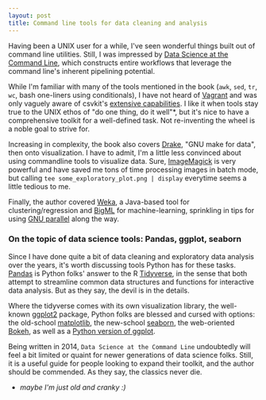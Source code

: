 ```yaml
---
layout: post
title: Command line tools for data cleaning and analysis
---
```


Having been a UNIX user for a while, I've seen wonderful things built out of command line utilities. Still, I was impressed by [Data Science at the Command Line](https://www.datascienceatthecommandline.com), which constructs entire workflows that leverage the command line's inherent pipelining potential.

While I'm familiar with many of the tools mentioned in the book (`awk`, `sed`, `tr`, `wc`, bash one-liners using conditionals), I have not heard of [Vagrant](https://www.vagrantup.com/docs/cli/) and was only vaguely aware of csvkit's [extensive capabilities](https://source.opennews.org/articles/eleven-awesome-things-you-can-do-csvkit/). I like it when tools stay true to the UNIX ethos of "do one thing, do it well"*, but it's nice to have a comprehensive toolkit for a well-defined task. Not re-inventing the wheel is a noble goal to strive for.

Increasing in complexity, the book also covers [Drake](https://github.com/Factual/drake), "GNU make for data", then onto visualization. I have to admit, I'm a little less convinced about using commandline tools to visualize data. Sure, [ImageMagick](https://imagemagick.org) is very powerful and have saved me tons of time processing images in batch mode, but calling ```tee some_exploratory_plot.png | display``` everytime seems a little tedious to me.

Finally, the author covered [Weka](https://www.cs.waikato.ac.nz/ml/weka/), a Java-based tool for clustering/regression and [BigML](https://bigml.com/) for machine-learning, sprinkling in tips for using [GNU parallel](https://www.gnu.org/software/parallel/) along the way.

### On the topic of data science tools: Pandas, ggplot, seaborn

Since I have done quite a bit of data cleaning and exploratory data analysis over the years, it's worth discussing tools Python has for these tasks. [Pandas](https://pandas.pydata.org/) is Python folks' answer to the R [Tidyverse](https://www.tidyverse.org/), in the sense that both attempt to streamline common data structures and functions for interactive data analysis. But as they say, the devil is in the details.

Where the tidyverse comes with its own visualization library, the well-known [ggplot2](https://ggplot2.tidyverse.org/) package, Python folks are blessed and cursed with options: the old-school [matplotlib](https://matplotlib.org/), the new-school [seaborn](https://seaborn.pydata.org/), the web-oriented [Bokeh](https://docs.bokeh.org/en/latest), as well as a [Python version of ggplot](http://ggplot.yhathq.com/).

Being written in 2014, `Data Science at the Command Line` undoubtedly will feel a bit limited or quaint for newer generations of data science folks. Still, it is a useful guide for people looking to expand their toolkit, and the author should be commended. As they say, the classics never die.

* _maybe I'm just old and cranky :)_
